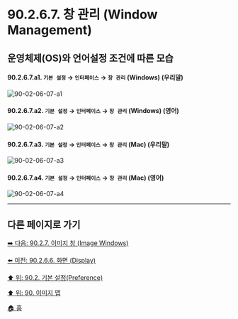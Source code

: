 # 90.2.6.7. 창 관리 (Window Management)
## 운영체제(OS)와 언어설정 조건에 따른 모습

<a id="90-02-06-07-a1"></a>

#### 90.2.6.7.a1. `기본 설정` → `인터페이스` → `창 관리` (Windows) (우리말)
![90-02-06-07-a1](https://github.com/wonder13662/gimp/assets/15767104/0d0913a5-a78c-4a5e-acb1-cad285cdc61f)

<a id="90-02-06-07-a2"></a>

#### 90.2.6.7.a2. `기본 설정` → `인터페이스` → `창 관리` (Windows) (영어)
![90-02-06-07-a2](https://github.com/wonder13662/gimp/assets/15767104/9c8a3118-69c6-4f69-8754-2d77e876875f)

<a id="90-02-06-07-a3"></a>

#### 90.2.6.7.a3. `기본 설정` → `인터페이스` → `창 관리` (Mac) (우리말)
![90-02-06-07-a3](https://github.com/wonder13662/gimp/assets/15767104/d0d6a1d2-bad7-4a63-a4d8-a767c1d6c781)

<a id="90-02-06-07-a4"></a>

#### 90.2.6.7.a4. `기본 설정` → `인터페이스` → `창 관리` (Mac) (영어)
![90-02-06-07-a4](https://github.com/wonder13662/gimp/assets/15767104/bc450a87-ec81-419d-b7d7-839beb1924bf)

***

## 다른 페이지로 가기

[➡️ 다음: 90.2.7. 이미지 창 (Image Windows)](./90-02-07-00-image-windows.md)

[⬅️ 이전: 90.2.6.6. 화면 (Display)](./90-02-06-06-display.md)

[⬆️ 위: 90.2. 기본 설정(Preference)](./90-02-00-preference.md)

[⬆️ 위: 90. 이미지 맵](./90-00-image-map.md)

[🏠 홈](./00-home.md)
